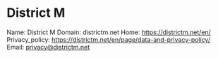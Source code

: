 
# District M

Name: District M
Domain: districtm.net
Home: https://districtm.net/en/
Privacy_policy: https://districtm.net/en/page/data-and-privacy-policy/
Email: privacy@districtm.net

